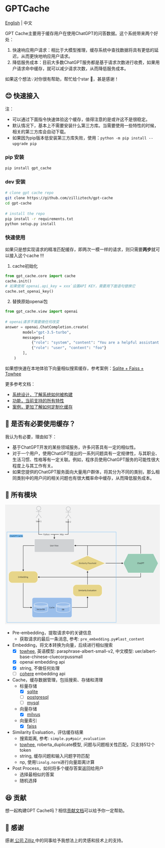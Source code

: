 # GPTCache

[English](README-CN.md) | 中文

GPT Cache主要用于缓存用户在使用ChatGPT的问答数据。这个系统带来两个好处：

1. 快速响应用户请求：相比于大模型推理，缓存系统中查找数据将具有更低的延迟，从而更快地响应用户请求。
2. 降低服务成本：目前大多数ChatGPT服务都是基于请求次数进行收费，如果用户请求命中缓存，就可以减少请求次数，从而降低服务成本。

如果这个想法💡对你很有帮助，帮忙给个star 🌟，甚是感谢！

## 😊 快速接入

注：
- 可以通过下面指令快速体验这个缓存，值得注意的是或许这不是很稳定。
- 默认情况下，基本上不需要安装什么第三方库。当需要使用一些特性的时候，相关的第三方库会自动下载。
- 如果因为pip版本低安装第三方库失败，使用：`python -m pip install --upgrade pip`

### pip 安装

```bash
pip install gpt_cache
```

### dev 安装

```bash
# clone gpt cache repo
git clone https://github.com/zilliztech/gpt-cache
cd gpt-cache

# install the repo
pip install -r requirements.txt
python setup.py install
```

### 快速使用

如果只是想实现请求的精准匹配缓存，即两次一模一样的请求，则只需要**两步**就可以接入这个cache !!!

1. cache初始化
```python
from gpt_cache.core import cache
cache.init()
# 如果使用`openai.api_key = xxx`设置API KEY，需要用下面语句替换它
cache.set_openai_key()
```
2. 替换原始openai包
```python
from gpt_cache.view import openai

# openai请求不需要做任何改变
answer = openai.ChatCompletion.create(
        model="gpt-3.5-turbo",
        messages=[
            {"role": "system", "content": "You are a helpful assistant."},
            {"role": "user", "content": "foo"}
        ],
    )
```

如果想快速在本地体验下向量相似搜索缓存，参考案例：[Sqlite + Faiss + Towhee](example/sqlite_faiss_towhee/sqlite_faiss_towhee.py)

更多参考文档：

- [系统设计，了解系统如何被构建](doc/system-cn.md)
- [功能，当前支持的所有特性](doc/feature_cn.md)
- [案例，更加了解如何定制化缓存](example/example.md)

## 🤔 是否有必要使用缓存？

我认为有必要，理由如下：

- 基于ChatGPT开发的某些领域服务，许多问答具有一定的相似性。
- 对于一个用户，使用ChatGPT提出的一系列问题具有一定规律性，与其职业、生活习惯、性格等有一定关联。例如，程序员使用ChatGPT服务的可能性很大程度上与其工作有关。
- 如果您提供的ChatGPT服务面向大量用户群体，将其分为不同的类别，那么相同类别中的用户问的相关问题也有很大概率命中缓存，从而降低服务成本。

## 🤗 所有模块

![GPTCache Struct](doc/GPTCacheStructure.png)

- Pre-embedding，提取请求中的关键信息
  - 获取请求的最后一条消息, 参考: `pre_embedding.py#last_content`
- Embedding，将文本转换为向量，后续进行相似搜索
  - [x] [towhee](https://towhee.io/), 英语模型: paraphrase-albert-small-v2, 中文模型: uer/albert-base-chinese-cluecorpussmall
  - [x] openai embedding api
  - [x] string, 不做任何处理
  - [ ] [cohere](https://docs.cohere.ai/reference/embed) embedding api  
- Cache，缓存数据管理，包括搜索、存储和清理
  - 标量存储
    - [x] [sqlite](https://sqlite.org/docs.html)
    - [ ] [postgresql](https://www.postgresql.org/)
    - [ ] [mysql](https://www.mysql.com/)
  - 向量存储
    - [x] [milvus](https://milvus.io/)
  - 向量索引
    - [x] [faiss](https://faiss.ai/)
- Similarity Evaluation，评估缓存结果
  - 搜索距离, 参考: `simple.py#pair_evaluation`
  - [towhee](https://towhee.io/), roberta_duplicate模型, 问题与问题相关性匹配，只支持512个token
  - string, 缓存问题和输入问题字符匹配
  - np, 使用`linalg.norm`进行向量距离计算
- Post Process，如何将多个缓存答案返回给用户
  - 选择最相似的答案
  - 随机选择

## 😆 贡献
想一起构建GPT Cache吗？相信[贡献文档](doc/contributing.md)可以给予你一定帮助。

## 🙏 感谢

感谢[ 公司 Zilliz ](https://zilliz.com/)中的同事给予我想法上的灵感和技术上的支持。